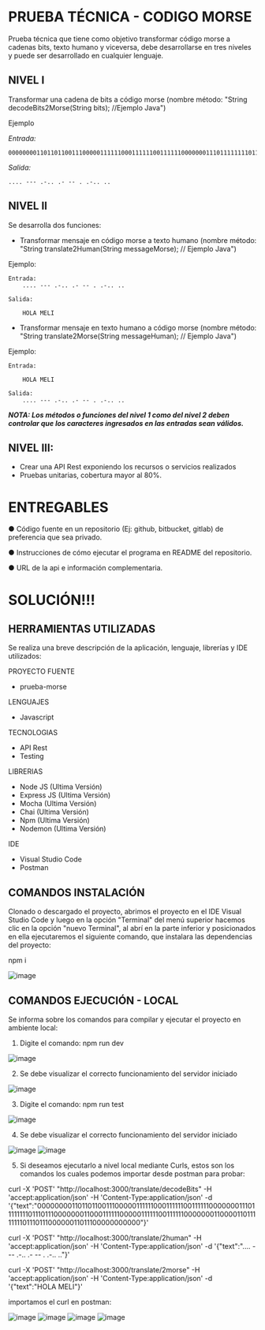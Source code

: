 # PRUEBA TÉCNICA - CODIGO MORSE

Prueba técnica que tiene como objetivo transformar código morse a cadenas bits, texto humano y viceversa, debe desarrollarse en tres niveles y puede ser desarrollado en cualquier lenguaje.

## NIVEL I 
Transformar una cadena de bits a código morse (nombre método: "String decodeBits2Morse(String bits); //Ejemplo Java")

Ejemplo

  *Entrada:*
  
    00000000110110110011100000111111000111111001111110000000111011111111011101110000000110001111110000011111100111111000000011000011011111111011101100000011011100000000000

  *Salida:*
  
    .... --- .-.. .- -- . .-.. ..

## NIVEL II 
Se desarrolla dos funciones:

 - Transformar mensaje en código morse a texto humano (nombre método: "String translate2Human(String messageMorse); // Ejemplo Java")
 
 Ejemplo:
 
    Entrada:
        .... --- .-.. .- -- . .-.. ..
        
    Salida:
    
        HOLA MELI

 - Transformar mensaje en texto humano a código morse (nombre método: "String translate2Morse(String messageHuman); // Ejemplo Java")
 
 Ejemplo:
    
    Entrada:
        
        HOLA MELI
    
    Salida:        
        .... --- .-.. .- -- . .-.. ..

***NOTA: Los métodos o funciones del nivel 1 como del nivel 2 deben controlar que los caracteres
ingresados en las entradas sean válidos.***


## NIVEL III:
 - Crear una API Rest exponiendo los recursos o servicios realizados
 - Pruebas unitarias, cobertura mayor al 80%.

# ENTREGABLES

● Código fuente en un repositorio (Ej: github, bitbucket, gitlab) de preferencia que sea privado.

● Instrucciones de cómo ejecutar el programa en README del repositorio.

● URL de la api e información complementaria.


# SOLUCIÓN!!!

## HERRAMIENTAS UTILIZADAS

Se realiza una breve descripción de la aplicación, lenguaje, librerías y IDE utilizados:

PROYECTO FUENTE
- prueba-morse

LENGUAJES
- Javascript

TECNOLOGIAS
- API Rest
- Testing

LIBRERIAS
- Node JS (Ultima Versión)
- Express JS (Ultima Versión)
- Mocha (Ultima Versión)
- Chai (Ultima Versión)
- Npm (Ultima Versión)
- Nodemon (Ultima Versión)

IDE
- Visual Studio Code
- Postman

## COMANDOS INSTALACIÓN

Clonado o descargado el proyecto, abrimos el proyecto en el IDE Visual Studio Code y luego en la opción "Terminal" del menú superior hacemos clic en la opción "nuevo Terminal", al abrí en la parte inferior y posicionados en ella ejecutaremos el siguiente comando, que instalara las dependencias del proyecto: 

npm i

![image](https://user-images.githubusercontent.com/72896123/180824410-32cca578-ef75-47d3-9b3c-6211688bc0c2.png)


## COMANDOS EJECUCIÓN - LOCAL

Se informa sobre los comandos para compilar y ejecutar el proyecto en ambiente local:

1. Digite el comando: npm run dev

![image](https://user-images.githubusercontent.com/72896123/180830147-e7536de1-c8db-44db-8bd1-19fce1fe0085.png)

2. Se debe visualizar el correcto funcionamiento del servidor iniciado

![image](https://user-images.githubusercontent.com/72896123/180830461-9e0c9811-a0d4-45f9-83f5-cdf1761e7d19.png)

3. Digite el comando: npm run test

![image](https://user-images.githubusercontent.com/72896123/180832580-b76aefd1-3448-4f50-847f-f6206b16909c.png)

4. Se debe visualizar el correcto funcionamiento del servidor iniciado

![image](https://user-images.githubusercontent.com/72896123/181274733-5a5ce81c-55c1-406e-8c17-890a67e185d7.png)
![image](https://user-images.githubusercontent.com/72896123/181274973-4e7cf4a1-ab06-450d-b268-b82a55fe69f0.png)

5. Si deseamos ejecutarlo a nivel local mediante Curls, estos son los comandos los cuales podemos importar desde postman para probar:

curl -X 'POST' "http://localhost:3000/translate/decodeBits" -H 'accept:application/json' -H 'Content-Type:application/json' -d '{"text":"000000001101101100111000001111110001111110011111100000001110111111110111011100000001100011111100000111111001111110000000110000110111111110111011100000011011100000000000"}'

curl -X 'POST' "http://localhost:3000/translate/2human" -H 'accept:application/json' -H 'Content-Type:application/json' -d '{"text":".... --- .-.. .-  -- . .-.. .."}'

curl -X 'POST' "http://localhost:3000/translate/2morse" -H 'accept:application/json' -H 'Content-Type:application/json' -d '{"text":"HOLA MELI"}'

importamos el curl en postman:

![image](https://user-images.githubusercontent.com/72896123/181281595-45efde2f-1469-43ac-a67b-5820b718512d.png)
![image](https://user-images.githubusercontent.com/72896123/181282687-ecc1f75f-1f07-4461-8b47-fb887e40a710.png)
![image](https://user-images.githubusercontent.com/72896123/181282769-2cceaa15-014d-4b9a-a3be-efd2e0ec57c7.png)
![image](https://user-images.githubusercontent.com/72896123/181282875-076be64b-4304-441e-a4a4-631d9c76ae87.png)





